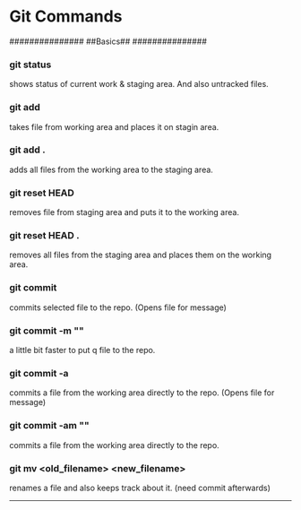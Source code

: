 # Git Commands

###############
##Basics##
###############

###	git status 
shows status of current work & staging area. And also untracked files.

###	git add <file>
takes file from working area and places it on stagin area.

### git add .
adds all files from the working area to the staging area.

### git reset HEAD <file>
removes file from staging area and puts it to the working area.

### git reset HEAD .
removes all files from the staging area and places them on the working area.

### git commit <file>
commits selected file to the repo. (Opens file for message)

### git commit -m "<message>"
a little bit faster to put q file to the repo.

### git commit -a
commits a file from the working area directly to the repo. (Opens file for message)

### git commit -am "<message>"
commits a file from the working area directly to the repo.

### git mv <old_filename> <new_filename>
renames a file and also keeps track about it. (need commit afterwards)

-------------------------------------------------------------------------------